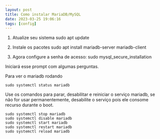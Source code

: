 ```yaml
---
layout: post
title: Como instalar MariaDB/MySQL
date: 2023-03-25 19:06:16 
tags: [config]
---  
```


1. Atualize seu sistema
	sudo apt update
 
2. Instale os pacotes
	sudo apt install mariadb-server mariadb-client
 
3. Agora configure a senha de acesso:
	sudo mysql_secure_installation
 
Iniciará esse prompt com algumas perguntas. 

Para ver o mariadb rodando

	sudo systemctl status mariadb

Use os comandos para parar, desabilitar e reiniciar o serviço mariadb, se não for usar permanentemente, desabilite o serviço pois ele consome recurso durante o boot.

	sudo systemctl stop mariadb
	sudo systemctl disable mariadb
	sudo systemctl start mariadb	
	sudo systemctl restart mariadb
	sudo systemctl reload mariadb
 

